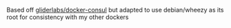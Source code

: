 Based off [gliderlabs/docker-consul](https://github.com/gliderlabs/docker-consul) but 
adapted to use debian/wheezy as its root for consistency with my other dockers